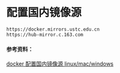 # 配置国内镜像源

```
https://docker.mirrors.ustc.edu.cn
https://hub-mirror.c.163.com
```

#### 参考资料：
[docker 配置国内镜像源 linux/mac/windows](https://www.jianshu.com/p/9fce6e583669)
